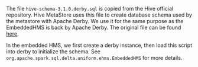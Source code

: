 The file `hive-schema-3.1.0.derby.sql` is copied from the Hive official repository. Hive MetaStore uses this file to create database schema used by the metastore with Apache Derby. We use it for the same purpose as the EmbeddedHMS is back by Apache Derby. The original file can be found [here](https://github.com/apache/hive/blob/master/standalone-metastore/metastore-server/src/main/sql/derby/hive-schema-3.1.0.derby.sql).

In the embedded HMS, we first create a derby instance, then load this script into derby to initialize the schema. See `org.apache.spark.sql.delta.uniform.ehms.EmbeddedHMS` for more details.
